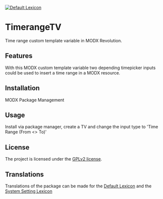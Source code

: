 [![Default Lexicon](https://hosted.weblate.org/widgets/modx-extras/-/modx-timerangetv-standard/svg-badge.svg)](https://hosted.weblate.org/projects/modx-extras/modx-timerangetv-standard/)

# TimerangeTV

Time range custom template variable in MODX Revolution.

## Features

With this MODX custom template variable two depending timepicker inputs could be
used to insert a time range in a MODX resource.

## Installation

MODX Package Management

## Usage

Install via package manager, create a TV and change the input type to 'Time
Range (From <> To)'

## License

The project is licensed under the [GPLv2 license](https://github.com/Jako/TimerangeTV/blob/master/core/components/timerangetv/docs/license.md).

## Translations

Translations of the package can be made for the [Default Lexicon](https://hosted.weblate.org/projects/modx-extras/modx-timerangetv-standard/) and the [System Setting Lexicon](https://hosted.weblate.org/projects/modx-extras/modx-timerangetv-system-settings/)
